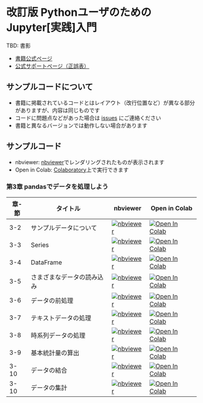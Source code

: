 # 改訂版 Pythonユーザのための Jupyter[実践]入門

TBD: 書影

* [書籍公式ページ]()
* [公式サポートページ（正誤表）]()

## サンプルコードについて

* 書籍に掲載されているコードとはレイアウト（改行位置など）が異なる部分がありますが、内容は同じものです
* コードに問題点などがあった場合は [issues](https://github.com/practical-jupyter/sample-code-2nd/issues) にご連絡ください
* 書籍と異なるバージョンでは動作しない場合があります

## サンプルコード

* nbviewer: [nbviewer](https://nbviewer.jupyter.org)でレンダリングされたものが表示されます
* Open in Colab: [Colaboratory](https://colab.research.google.com/)上で実行できます

### 第3章 pandasでデータを処理しよう

章-節|タイトル|nbviewer|Open in Colab
-----|--------|--------|-------------
3-2|サンプルデータについて|[![nbviewer](https://camo.githubusercontent.com/bfeb5472ee3df9b7c63ea3b260dc0c679be90b97/68747470733a2f2f696d672e736869656c64732e696f2f62616467652f72656e6465722d6e627669657765722d6f72616e67652e7376673f636f6c6f72423d66333736323626636f6c6f72413d346434643464)](https://nbviewer.jupyter.org/github/practical-jupyter/sample-code-2nd/blob/master/notebooks/3-02.ipynb)|[![Open In Colab](https://colab.research.google.com/assets/colab-badge.svg)](https://colab.research.google.com/github/practical-jupyter/sample-code-2nd/blob/master/notebooks/3-02.ipynb)
3-3|Series|[![nbviewer](https://camo.githubusercontent.com/bfeb5472ee3df9b7c63ea3b260dc0c679be90b97/68747470733a2f2f696d672e736869656c64732e696f2f62616467652f72656e6465722d6e627669657765722d6f72616e67652e7376673f636f6c6f72423d66333736323626636f6c6f72413d346434643464)](https://nbviewer.jupyter.org/github/practical-jupyter/sample-code-2nd/blob/master/notebooks/3-03.ipynb)|[![Open In Colab](https://colab.research.google.com/assets/colab-badge.svg)](https://colab.research.google.com/github/practical-jupyter/sample-code-2nd/blob/master/notebooks/3-03.ipynb)
3-4|DataFrame|[![nbviewer](https://camo.githubusercontent.com/bfeb5472ee3df9b7c63ea3b260dc0c679be90b97/68747470733a2f2f696d672e736869656c64732e696f2f62616467652f72656e6465722d6e627669657765722d6f72616e67652e7376673f636f6c6f72423d66333736323626636f6c6f72413d346434643464)](https://nbviewer.jupyter.org/github/practical-jupyter/sample-code-2nd/blob/master/notebooks/3-04.ipynb)|[![Open In Colab](https://colab.research.google.com/assets/colab-badge.svg)](https://colab.research.google.com/github/practical-jupyter/sample-code-2nd/blob/master/notebooks/3-04.ipynb)
3-5|さまざまなデータの読み込み|[![nbviewer](https://camo.githubusercontent.com/bfeb5472ee3df9b7c63ea3b260dc0c679be90b97/68747470733a2f2f696d672e736869656c64732e696f2f62616467652f72656e6465722d6e627669657765722d6f72616e67652e7376673f636f6c6f72423d66333736323626636f6c6f72413d346434643464)](https://nbviewer.jupyter.org/github/practical-jupyter/sample-code-2nd/blob/master/notebooks/3-05.ipynb)|[![Open In Colab](https://colab.research.google.com/assets/colab-badge.svg)](https://colab.research.google.com/github/practical-jupyter/sample-code-2nd/blob/master/notebooks/3-05.ipynb)
3-6|データの前処理|[![nbviewer](https://camo.githubusercontent.com/bfeb5472ee3df9b7c63ea3b260dc0c679be90b97/68747470733a2f2f696d672e736869656c64732e696f2f62616467652f72656e6465722d6e627669657765722d6f72616e67652e7376673f636f6c6f72423d66333736323626636f6c6f72413d346434643464)](https://nbviewer.jupyter.org/github/practical-jupyter/sample-code-2nd/blob/master/notebooks/3-06.ipynb)|[![Open In Colab](https://colab.research.google.com/assets/colab-badge.svg)](https://colab.research.google.com/github/practical-jupyter/sample-code-2nd/blob/master/notebooks/3-06.ipynb)
3-7|テキストデータの処理|[![nbviewer](https://camo.githubusercontent.com/bfeb5472ee3df9b7c63ea3b260dc0c679be90b97/68747470733a2f2f696d672e736869656c64732e696f2f62616467652f72656e6465722d6e627669657765722d6f72616e67652e7376673f636f6c6f72423d66333736323626636f6c6f72413d346434643464)](https://nbviewer.jupyter.org/github/practical-jupyter/sample-code-2nd/blob/master/notebooks/3-07.ipynb)|[![Open In Colab](https://colab.research.google.com/assets/colab-badge.svg)](https://colab.research.google.com/github/practical-jupyter/sample-code-2nd/blob/master/notebooks/3-07.ipynb)
3-8|時系列データの処理|[![nbviewer](https://camo.githubusercontent.com/bfeb5472ee3df9b7c63ea3b260dc0c679be90b97/68747470733a2f2f696d672e736869656c64732e696f2f62616467652f72656e6465722d6e627669657765722d6f72616e67652e7376673f636f6c6f72423d66333736323626636f6c6f72413d346434643464)](https://nbviewer.jupyter.org/github/practical-jupyter/sample-code-2nd/blob/master/notebooks/3-08.ipynb)|[![Open In Colab](https://colab.research.google.com/assets/colab-badge.svg)](https://colab.research.google.com/github/practical-jupyter/sample-code-2nd/blob/master/notebooks/3-08.ipynb)
3-9|基本統計量の算出|[![nbviewer](https://camo.githubusercontent.com/bfeb5472ee3df9b7c63ea3b260dc0c679be90b97/68747470733a2f2f696d672e736869656c64732e696f2f62616467652f72656e6465722d6e627669657765722d6f72616e67652e7376673f636f6c6f72423d66333736323626636f6c6f72413d346434643464)](https://nbviewer.jupyter.org/github/practical-jupyter/sample-code-2nd/blob/master/notebooks/3-09.ipynb)|[![Open In Colab](https://colab.research.google.com/assets/colab-badge.svg)](https://colab.research.google.com/github/practical-jupyter/sample-code-2nd/blob/master/notebooks/3-09.ipynb)
3-10|データの結合|[![nbviewer](https://camo.githubusercontent.com/bfeb5472ee3df9b7c63ea3b260dc0c679be90b97/68747470733a2f2f696d672e736869656c64732e696f2f62616467652f72656e6465722d6e627669657765722d6f72616e67652e7376673f636f6c6f72423d66333736323626636f6c6f72413d346434643464)](https://nbviewer.jupyter.org/github/practical-jupyter/sample-code-2nd/blob/master/notebooks/3-10.ipynb)|[![Open In Colab](https://colab.research.google.com/assets/colab-badge.svg)](https://colab.research.google.com/github/practical-jupyter/sample-code-2nd/blob/master/notebooks/3-10.ipynb)
3-10|データの集計|[![nbviewer](https://camo.githubusercontent.com/bfeb5472ee3df9b7c63ea3b260dc0c679be90b97/68747470733a2f2f696d672e736869656c64732e696f2f62616467652f72656e6465722d6e627669657765722d6f72616e67652e7376673f636f6c6f72423d66333736323626636f6c6f72413d346434643464)](https://nbviewer.jupyter.org/github/practical-jupyter/sample-code-2nd/blob/master/notebooks/3-11.ipynb)|[![Open In Colab](https://colab.research.google.com/assets/colab-badge.svg)](https://colab.research.google.com/github/practical-jupyter/sample-code-2nd/blob/master/notebooks/3-11.ipynb)
